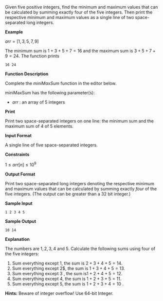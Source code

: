 Given five positive integers, find the minimum and maximum values that can be calculated by summing exactly four of the five integers. Then print the respective minimum and maximum values as a single line of two space-separated long integers.

**Example**

$arr=[1,3,5,7,9]$

The minimum sum is $1+3+5+7 =16$ and the maximum sum is $3+5+7+9=24$. The function prints

```
16 24
```

**Function Description**

Complete the *miniMaxSum* function in the editor below.

miniMaxSum has the following parameter(s):

* *arr* : an array of $5$ integers

**Print**

Print two space-separated integers on one line: the minimum sum and the maximum sum of $4$ of $5$ elements.

**Input Format**

A single line of five space-separated integers.

**Constraints**

$1\le arr[n] \le {10^9}$

**Output Format**

Print two space-separated long integers denoting the respective minimum and maximum values that can be calculated by summing exactly *four* of the five integers. (The output can be greater than a 32 bit integer.)

**Sample Input**

```
1 2 3 4 5
```

**Sample Output**

```
10 14
```


**Explanation**

The numbers are $1,2,3,4$ and $5$. Calculate the following sums using four of the five integers:

1. Sum everything except $1$, the sum is $2+3+4+5=14$.
2. Sum everything except $2$$, the sum is $1+3+4+5=13$.
3. Sum everything except $3$ , the sum is$1+2+4+5=12$.
4. Sum everything except $4$, the sum is $1+2+3+5=11$.
5. Sum everything except $5$, the sum is $1+2+3+4=10$	.

**Hints:** Beware of integer overflow! Use 64-bit Integer.
